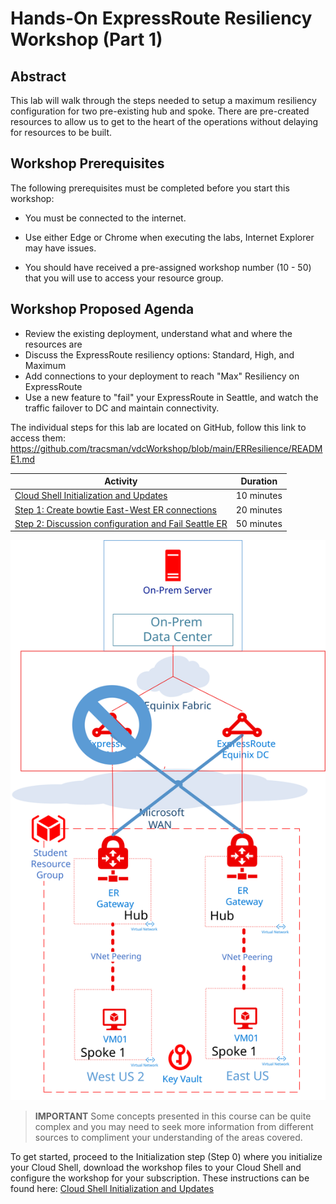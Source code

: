 # Hands-On ExpressRoute Resiliency Workshop (Part 1)

## Abstract

This lab will walk through the steps needed to setup a maximum resiliency configuration for two pre-existing hub and spoke. There are pre-created resources to allow us to get to the heart of the operations without delaying for resources to be built.

## Workshop Prerequisites

The following prerequisites must be completed before you start this workshop:

* You must be connected to the internet.

* Use either Edge or Chrome when executing the labs, Internet Explorer may have issues.

* You should have received a pre-assigned workshop number (10 - 50) that you will use to access your resource group. 

## Workshop Proposed Agenda

* Review the existing deployment, understand what and where the resources are
* Discuss the ExpressRoute resiliency options: Standard, High, and Maximum
* Add connections to your deployment to reach "Max" Resiliency on ExpressRoute
* Use a new feature to "fail" your ExpressRoute in Seattle, and watch the traffic failover to DC and maintain connectivity.

The individual steps for this lab are located on GitHub, follow this link to access them: https://github.com/tracsman/vdcWorkshop/blob/main/ERResilience/README1.md

Activity | Duration
-------- | ---------
[Cloud Shell Initialization and Updates][Step0] | 10 minutes
[Step 1: Create bowtie East-West ER connections][Step1] | 20 minutes
[Step 2: Discussion configuration and Fail Seattle ER][Step2] | 50 minutes

[![1]][1]

> **IMPORTANT**
> Some concepts presented in this course can be quite complex and you may need to seek more information from different sources to compliment your understanding of the areas covered.

To get started, proceed to the Initialization step (Step 0) where you initialize your Cloud Shell, download the workshop files to your Cloud Shell and configure the workshop for your subscription. These instructions can be found here: [Cloud Shell Initialization and Updates][Step0]

<!--Link References-->
[Step0]: ./ERRes1Step0.md
[Step1]: ./ERRes1Step1.md
[Step2]: ./ERRes1Step2.md

<!--Image References-->
[1]: ./Media/ERRes1Step2.svg "Workshop final as-built diagram"
